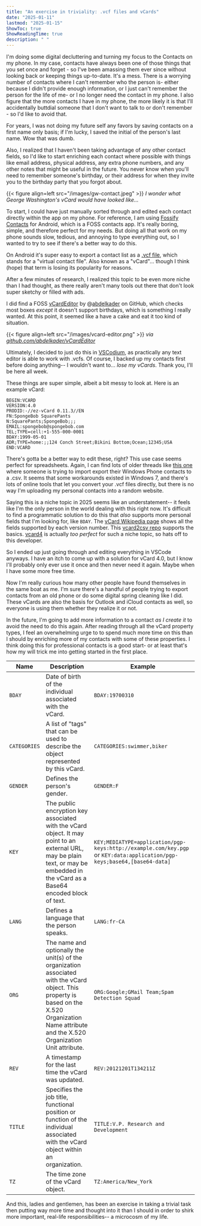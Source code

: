 ```yaml
---
title: "An exercise in triviality: .vcf files and vCards"
date: "2025-01-11"
lastmod: "2025-01-15"
ShowToc: true
ShowReadingTime: true
description: " "
---
```


I'm doing some digital decluttering and turning my focus to the Contacts on my phone. In my case, contacts have always been one of those things that you set once and forget - 
so I've been amassing them ever since without looking back or keeping things up-to-date. It's a mess. There is a worrying number of contacts where I can't remember 
who the person is- either because I didn't provide enough information, or I just can't remember the person for the life of me- or I no longer need the contact in my phone.
I also figure that the more contacts I have in my phone, the more likely it is that 
I'll accidentally buttdial someone that I don't want to talk to or don't remember - so I'd like to avoid that.

For years, I was not doing my future self any favors by saving contacts on a first name only basis; if I'm lucky, I saved the initial of the person's last name. Wow that was dumb.

Also, I realized that I haven't been taking advantage of any other contact fields, so I'd like to start enriching each contact where possible with things like email address, physical address, any extra phone numbers, and any other notes that might be useful in the future.
You never know when you'll need to remember someone's birthday, or their address for when they invite you to the birthday party that you forgot about.

{{< figure align=left src="/images/gw-contact.jpeg" >}}
*I wonder what George Washington's vCard would have looked like...*

To start, I could have just manually sorted through and edited each contact directly within the app on my phone. 
For reference, I am using [Fossify Contacts](https://github.com/FossifyOrg/Contacts) for Android, which is a FOSS contacts app. It's really boring, simple, and therefore perfect for my needs. 
But doing all that work on my phone sounds slow, tedious, and annoying to type everything out, so I wanted to try to see if there's a better way to do this. 

On Android it's super easy to export a contact list as a [.vcf file](https://en.wikipedia.org/wiki/VCard), which stands for a "virtual contact file".
Also known as a "vCard"... though I think (hope) that term is losing its popularity for reasons. 

After a few minutes of research, I realized this topic to be even more niche than I had thought,
as there really aren't many tools out there that don't look super sketchy or filled with ads. 

I did find a FOSS [vCardEditor](https://github.com/abdelkader/vCardEditor) by @[abdelkader](https://github.com/abdelkader/) on GitHub, which checks most boxes *except* it doesn't
support birthdays, which is something I really wanted. At this point, it seemed like a have a cake and eat it too kind of situation. 

{{< figure align=left src="/images/vcard-editor.png" >}}
*via [github.com/abdelkader/vCardEditor](https://github.com/abdelkader/vCardEditor)*

Ultimately, I decided to just do this in [VSCodium](https://vscodium.com/), as practically any text editor is able to work with .vcfs. 
Of course, I backed up my contacts first before doing anything-- I wouldn't want to... *lose my vCards*. Thank you, I'll be here all week.

These things are super simple, albeit a bit messy to look at. Here is an example vCard:
```
BEGIN:VCARD
VERSION:4.0
PRODID:-//ez-vCard 0.11.3//EN
FN:SpongeBob SquarePants
N:SquarePants;SpongeBob;;;
EMAIL:spongebob@spongebob.com
TEL;TYPE=cell:+1-555-000-0001
BDAY:1999-05-01
ADR;TYPE=home:;;124 Conch Street;Bikini Bottom;Ocean;12345;USA
END:VCARD
```

There's gotta be a better way to edit these, right? This use case seems perfect for spreadsheets. Again, I can find lots of older threads like [this one](https://answers.microsoft.com/en-us/outlook_com/forum/all/converting-from-vcf-to-csv/62bb1fa2-4e94-4185-a944-c163f477528b) where someone is trying to import export their Windows Phone contacts to a .csv. It seems that
some workarounds existed in Windows 7, and there's lots of online tools that let you convert your .vcf files directly, but there is no way I'm uploading my personal contacts into a random website.

Saying this is a niche topic in 2025 seems like an understatement-- it feels like I'm the only person in the world dealing with this right now. It's difficult to find a programmatic solution to do this that *also* supports more personal fields that I'm looking for, like `BDAY`. The [vCard Wikipedia page](https://en.wikipedia.org/wiki/VCard#Properties) shows all the fields supported by each version number.
This [vcard2csv repo](https://github.com/nbeaver/vcard2csv) supports the basics. [vcard4](https://github.com/kelseykm/vcard4) is actually *too perfect* for such a niche topic, so hats off to this developer.

So I ended up just going through and editing everything in VSCode anyways. I have an itch to come up with a solution for vCard 4.0, but I know I'll probably only ever use it once and then never need it again. Maybe when I have some more free time.

Now I'm really curious how many other people have found themselves in the same boat as me. I'm sure there's a handful of people trying to export contacts from an old phone or do some digital spring cleaning like I did. These vCards are also the basis for Outlook and iCloud contacts as well, so everyone is using them whether they realize it or not.

In the future, I'm going to add more information to a contact *as I create it* to avoid the need to do this again.
After reading through all the vCard property types, I feel an overwhelming urge to to spend much more time on this than I should by enriching more of my contacts with some of these properties. I think doing this for professional contacts is a good start- or at least that's how my will trick me into getting started in the first place.

| Name                          | Description                                                                                                           | Example                                                                                                           |
|-------------------------------|-----------------------------------------------------------------------------------------------------------------------|-------------------------------------------------------------------------------------------------------------------|
| `BDAY`                        | Date of birth of the individual associated with the vCard.                                                          | `BDAY:19700310`                                                                                                 |
| `CATEGORIES`                  | A list of "tags" that can be used to describe the object represented by this vCard.                                 | `CATEGORIES:swimmer,biker`                                                                                      |
| `GENDER`                      | Defines the person's gender.                                                                                         | `GENDER:F`                                                                                                      |
| `KEY`                         | The public encryption key associated with the vCard object. It may point to an external URL, may be plain text, or may be embedded in the vCard as a Base64 encoded block of text. | `KEY;MEDIATYPE=application/pgp-keys:http://example.com/key.pgp` or `KEY:data:application/pgp-keys;base64,[base64-data]` |
| `LANG`                        | Defines a language that the person speaks.                                                                           | `LANG:fr-CA`                                                                                                   |
| `ORG`                         | The name and optionally the unit(s) of the organization associated with the vCard object. This property is based on the X.520 Organization Name attribute and the X.520 Organization Unit attribute. | `ORG:Google;GMail Team;Spam Detection Squad`                                                                    |
| `REV`                         | A timestamp for the last time the vCard was updated.                                                                | `REV:20121201T134211Z`                                                                                          |
| `TITLE`                       | Specifies the job title, functional position or function of the individual associated with the vCard object within an organization. | `TITLE:V.P. Research and Development`                                                                           |
| `TZ`                          | The time zone of the vCard object.                                                                                  | `TZ:America/New_York`                                                                                     |

And this, ladies and gentlemen, has been an exercise in taking a trivial task then putting way more time and thought into it than I should in order to shirk more important, real-life responsibilities-- a microcosm of my life.